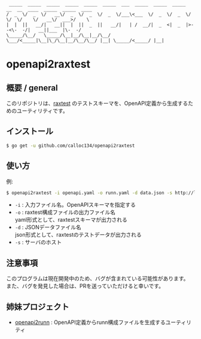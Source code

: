 ```
 _____  _____  _____  _____  _____  _____  ___  _____  _____  _____  __  __  ____  _____  _____  ____ 
/  _  \/  _  \/   __\/  _  \/  _  \/  _  \/___\<___  \/  _  \/  _  \/  \/  \/    \/   __\/  ___>/    \
|  |  ||   __/|   __||  |  ||  _  ||   __/|   | /  __/|  _  <|  _  |>-    -<\-  -/|   __||___  |\-  -/
\_____/\__/   \_____/\__|__/\__|__/\__/   \___/<_____|\__|\_/\__|__/\__/\__/ |__| \_____/<_____/ |__| 

```
# openapi2raxtest

## 概要 / general

このリポジトリは、[raxtest](https://github.com/calloc134/raxtest) のテストスキーマを、OpenAPI定義から生成するためのユーティリティです。

## インストール
```bash
$ go get -u github.com/calloc134/openapi2raxtest
```

## 使い方

例:
```bash
$ openapi2raxtest -i openapi.yaml -o runn.yaml -d data.json -s http://localhost:8080
```

 - `-i` : 入力ファイル名。OpenAPIスキーマを指定する
 - `-o` : raxtest構成ファイルの出力ファイル名  
yaml形式として、raxtestスキーマが出力される
 - `-d` : JSONデータファイル名  
json形式として、raxtestのテストデータが出力される
 - `-s` : サーバのホスト

## 注意事項
このプログラムは現在開発中のため、バグが含まれている可能性があります。  
また、バグを発見した場合は、PRを送っていただけると幸いです。

## 姉妹プロジェクト
 - [openapi2runn](https://github.com/calloc134/openapi2runn) : OpenAPI定義からrunn構成ファイルを生成するユーティリティ